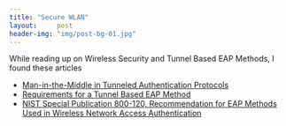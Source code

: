 ```yaml
---
title: "Secure WLAN"
layout:     post
header-img: "img/post-bg-01.jpg"
---
```

<p>While reading up on Wireless Security and Tunnel Based EAP Methods, I found these articles
<ul>
<li><a href="http://eprint.iacr.org/2002/163" target="_blank">Man-in-the-Middle in Tunneled Authentication Protocols</a></li>
<li><a href="http://www.ietf.org/id/draft-ietf-emu-eaptunnel-req-03.txt" target="_blank">Requirements for a Tunnel Based EAP Method</a></li>
<li><a href="http://csrc.nist.gov/publications/nistpubs/800-120/sp800-120.pdf" target="_blank">NIST Special Publication 800-120, Recommendation for EAP Methods Used in Wireless Network Access Authentication</a></li><br />
</ul>
